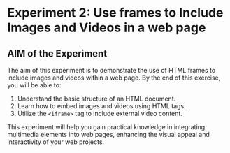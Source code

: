 # Experiment 2: Use frames to Include Images and Videos in a web page

## AIM of the Experiment
The aim of this experiment is to demonstrate the use of HTML frames to include images and videos within a web page. By the end of this exercise, you will be able to:

1. Understand the basic structure of an HTML document.
2. Learn how to embed images and videos using HTML tags.
3. Utilize the `<iframe>` tag to include external video content.

This experiment will help you gain practical knowledge in integrating multimedia elements into web pages, enhancing the visual appeal and interactivity of your web projects.
